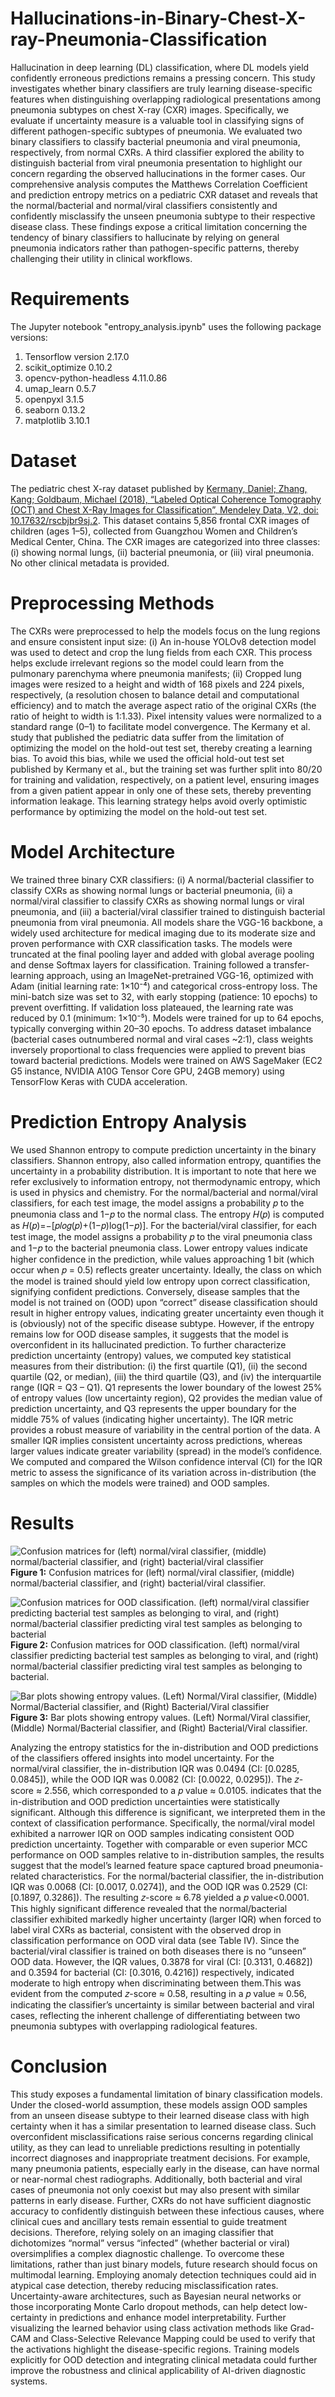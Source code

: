 # Hallucinations-in-Binary-Chest-X-ray-Pneumonia-Classification

Hallucination in deep learning (DL) classification, where DL models yield confidently erroneous predictions remains a pressing concern. This study investigates whether binary classifiers are truly learning disease-specific features when distinguishing overlapping radiological presentations among pneumonia subtypes on chest X-ray (CXR) images. Specifically, we evaluate if uncertainty measure is a valuable tool in classifying signs of different pathogen-specific subtypes of pneumonia. We evaluated two binary classifiers to classify bacterial pneumonia and viral pneumonia, respectively, from normal CXRs. A third classifier explored the ability to distinguish bacterial from viral pneumonia presentation to highlight our concern regarding the observed hallucinations in the former cases. Our comprehensive analysis computes the Matthews Correlation Coefficient and prediction entropy metrics on a pediatric CXR dataset and reveals that the normal/bacterial and normal/viral classifiers consistently and confidently misclassify the unseen pneumonia subtype to their respective disease class. These findings expose a critical limitation concerning the tendency of binary classifiers to hallucinate by relying on general pneumonia indicators rather than pathogen-specific patterns, thereby challenging their utility in clinical workflows.

# Requirements

The Jupyter notebook "entropy_analysis.ipynb" uses the following package versions:

1. Tensorflow version 2.17.0
2. scikit_optimize 0.10.2
3. opencv-python-headless 4.11.0.86
4. umap_learn 0.5.7
5. openpyxl 3.1.5
6. seaborn 0.13.2
7. matplotlib 3.10.1 

# Dataset

The pediatric chest X-ray dataset published by [Kermany, Daniel; Zhang, Kang; Goldbaum, Michael (2018), “Labeled Optical Coherence Tomography (OCT) and Chest X-Ray Images for Classification”, Mendeley Data, V2, doi: 10.17632/rscbjbr9sj.2](https://data.mendeley.com/datasets/rscbjbr9sj/3). This dataset contains 5,856 frontal CXR images of children (ages 1–5), collected from Guangzhou Women and Children’s Medical Center, China. The CXR images are categorized into three classes: (i) showing normal lungs, (ii) bacterial pneumonia, or (iii) viral pneumonia. No other clinical metadata is provided.

# Preprocessing Methods

The CXRs were preprocessed to help the models focus on the lung regions and ensure consistent input size: (i) An in-house YOLOv8 detection model was used to detect and crop the lung fields from each CXR. This process helps exclude irrelevant regions so the model could learn from the pulmonary parenchyma where pneumonia manifests; (ii) Cropped lung images were resized to a height and width of 168 pixels and 224 pixels, respectively, (a resolution chosen to balance detail and computational efficiency) and to match the average aspect ratio of the original CXRs (the ratio of height to width is 1:1.33). Pixel intensity values were normalized to a standard range (0–1) to facilitate model convergence. The Kermany et al. study that published the pediatric data suffer from the limitation of optimizing the model on the hold-out test set, thereby creating a learning bias. To avoid this bias, while we used the official hold-out test set published by Kermany et al., but the training set was further split into 80/20 for training and validation, respectively, on a patient level, ensuring images from a given patient appear in only one of these sets, thereby preventing information leakage. This learning strategy helps avoid overly optimistic performance by optimizing the model on the hold-out test set. 

# Model Architecture

We trained three binary CXR classifiers: (i) A normal/bacterial classifier to classify CXRs as showing normal lungs or bacterial pneumonia, (ii) a normal/viral classifier to classify CXRs as showing normal lungs or viral pneumonia, and (iii) a bacterial/viral classifier trained to distinguish bacterial pneumonia from viral pneumonia. All models share the VGG-16 backbone, a widely used architecture for medical imaging due to its moderate size and proven performance with CXR classification tasks. The models were truncated at the final pooling layer and added with global average pooling and dense Softmax layers for classification. Training followed a transfer-learning approach, using an ImageNet-pretrained VGG-16, optimized with Adam (initial learning rate: 1×10⁻⁴) and categorical cross-entropy loss. The mini-batch size was set to 32, with early stopping (patience: 10 epochs) to prevent overfitting. If validation loss plateaued, the learning rate was reduced by 0.1 (minimum: 1×10⁻⁵). Models were trained for up to 64 epochs, typically converging within 20–30 epochs. To address dataset imbalance (bacterial cases outnumbered normal and viral cases ~2:1), class weights inversely proportional to class frequencies were applied to prevent bias toward bacterial predictions. Models were trained on AWS SageMaker (EC2 G5 instance, NVIDIA A10G Tensor Core GPU, 24GB memory) using TensorFlow Keras with CUDA acceleration.

# Prediction Entropy Analysis
We used Shannon entropy to compute prediction uncertainty in the binary classifiers. Shannon entropy, also called information entropy, quantifies the uncertainty in a probability distribution. It is important to note that here we refer exclusively to information entropy, not thermodynamic entropy, which is used in physics and chemistry. For the normal/bacterial and normal/viral classifiers, for each test image, the model assigns a probability 𝑝 to the pneumonia class and 1−𝑝 to the normal class. The entropy 𝐻(𝑝) is computed as 𝐻(𝑝)=−[𝑝𝑙𝑜𝑔(𝑝)+(1−𝑝)log(1−𝑝)]. For the bacterial/viral classifier, for each test image, the model assigns a probability 𝑝 to the viral pneumonia class and 1−𝑝 to the bacterial pneumonia class. Lower entropy values indicate higher confidence in the prediction, while values approaching 1 bit (which occur when 𝑝 = 0.5) reflects greater uncertainty. Ideally, the class on which the model is trained should yield low entropy upon correct classification, signifying confident predictions. Conversely, disease samples that the model is not trained on (OOD) upon “correct” disease classification should result in higher entropy values, indicating greater uncertainty even though it is (obviously) not of the specific disease subtype. However, if the entropy remains low for OOD disease samples, it suggests that the model is overconfident in its hallucinated prediction. To further characterize prediction uncertainty (entropy) values, we computed key statistical measures from their distribution: (i) the first quartile (Q1), (ii) the second quartile (Q2, or median), (iii) the third quartile (Q3), and (iv) the interquartile range (IQR = Q3 – Q1). Q1 represents the lower boundary of the lowest 25% of entropy values (low uncertainty region), Q2 provides the median value of prediction uncertainty, and Q3 represents the upper boundary for the middle 75% of values (indicating higher uncertainty). The IQR metric provides a robust measure of variability in the central portion of the data. A smaller IQR implies consistent uncertainty across predictions, whereas larger values indicate greater variability (spread) in the model’s confidence. We computed and compared the Wilson confidence interval (CI) for the IQR metric to assess the significance of its variation across in-distribution (the samples on which the models were trained) and OOD samples.

# Results

![Confusion matrices for (left) normal/viral classifier, (middle) normal/bacterial classifier, and (right) bacterial/viral classifier](Fig1.jpg)
**Figure 1:** Confusion matrices for (left) normal/viral classifier, (middle) normal/bacterial classifier, and (right) bacterial/viral classifier.


![Confusion matrices for OOD classification. (left) normal/viral classifier predicting bacterial test samples as belonging to viral, and (right) normal/bacterial classifier predicting viral test samples as belonging to bacterial](Fig2.jpg)
**Figure 2:** Confusion matrices for OOD classification. (left) normal/viral classifier predicting bacterial test samples as belonging to viral, and (right) normal/bacterial classifier predicting viral test samples as belonging to bacterial.


![Bar plots showing entropy values. (Left) Normal/Viral classifier, (Middle) Normal/Bacterial classifier, and (Right) Bacterial/Viral classifier](Fig3.jpg)
**Figure 3:** Bar plots showing entropy values. (Left) Normal/Viral classifier, (Middle) Normal/Bacterial classifier, and (Right) Bacterial/Viral classifier.


Analyzing the entropy statistics for the in-distribution and OOD predictions of the classifiers offered insights into model uncertainty. For the normal/viral classifier, the in-distribution IQR was 0.0494 (CI: [0.0285, 0.0845]), while the OOD IQR was 0.0082 (CI: [0.0022, 0.0295]). The 𝑧-score ≈ 2.556, which corresponded to a 𝑝 value ≈ 0.0105. indicates that the in-distribution and OOD prediction uncertainties were statistically significant. Although this difference is significant, we interpreted them in the context of classification performance. Specifically, the normal/viral model exhibited a narrower IQR on OOD samples indicating consistent OOD prediction uncertainty. Together with comparable or even superior MCC performance on OOD samples relative to in-distribution samples, the results suggest that the model’s learned feature space captured broad pneumonia-related characteristics. For the normal/bacterial classifier, the in-distribution IQR was 0.0068 (CI: [0.0017, 0.0274]), and the OOD IQR was 0.2529 (CI: [0.1897, 0.3286]). The resulting 𝑧-score ≈ 6.78 yielded a 𝑝 value<0.0001. This highly significant difference revealed that the normal/bacterial classifier exhibited markedly higher uncertainty (larger IQR) when forced to label viral CXRs as bacterial, consistent with the observed drop in classification performance on OOD viral data (see Table IV). Since the bacterial/viral classifier is trained on both diseases there is no “unseen” OOD data. However, the IQR values, 0.3878 for viral (CI: [0.3131, 0.4682]) and 0.3594 for bacterial (CI: [0.3016, 0.4216]) respectively, indicated moderate to high entropy when discriminating between them.This was evident from the computed 𝑧-score ≈ 0.58, resulting in a 𝑝 value ≈ 0.56, indicating the classifier’s uncertainty is similar between bacterial and viral cases, reflecting the inherent challenge of differentiating between two pneumonia subtypes with overlapping radiological features.

# Conclusion

This study exposes a fundamental limitation of binary classification models. Under the closed-world assumption, these models assign OOD samples from an unseen disease subtype to their learned disease class with high certainty when it has a similar presentation to learned disease class. Such overconfident misclassifications raise serious concerns regarding clinical utility, as they can lead to unreliable predictions resulting in potentially incorrect diagnoses and inappropriate treatment decisions. For example, many pneumonia patients, especially early in the disease, can have normal or near-normal chest radiographs. Additionally, both bacterial and viral cases of pneumonia not only coexist but may also present with similar patterns in early disease. Further, CXRs do not have sufficient diagnostic accuracy to confidently distinguish between these infectious causes, where clinical cues and ancillary tests remain essential to guide treatment decisions. Therefore, relying solely on an imaging classifier that dichotomizes “normal” versus “infected” (whether bacterial or viral) oversimplifies a complex diagnostic challenge. To overcome these limitations, rather than just binary models, future research should focus on multimodal learning. Employing anomaly detection techniques could aid in atypical case detection, thereby reducing misclassification rates. Uncertainty-aware architectures, such as Bayesian neural networks or those incorporating Monte Carlo dropout methods, can help detect low-certainty in predictions and enhance model interpretability. Further visualizing the learned behavior using class activation methods like Grad-CAM and Class-Selective Relevance Mapping could be used to verify that the activations highlight the disease-specific regions. Training models explicitly for OOD detection and integrating clinical metadata could further improve the robustness and clinical applicability of AI-driven diagnostic systems.
